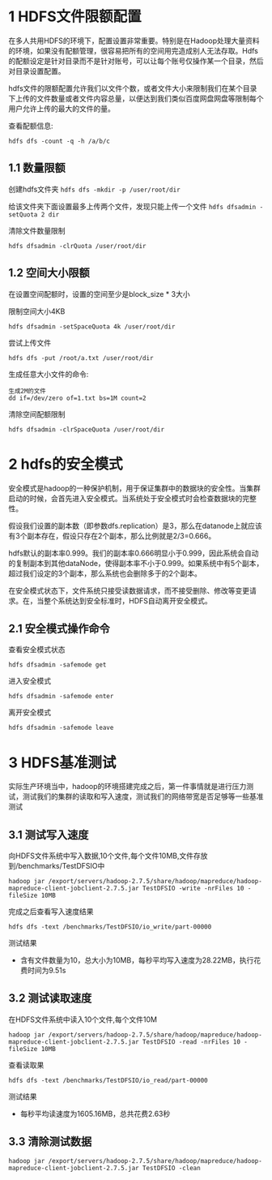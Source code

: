 # 1 HDFS文件限额配置
在多人共用HDFS的环境下，配置设置非常重要。特别是在Hadoop处理大量资料的环境，如果没有配额管理，很容易把所有的空间用完造成别人无法存取。Hdfs的配额设定是针对目录而不是针对账号，可以让每个账号仅操作某一个目录，然后对目录设置配置。

hdfs文件的限额配置允许我们以文件个数，或者文件大小来限制我们在某个目录下上传的文件数量或者文件内容总量，以便达到我们类似百度网盘网盘等限制每个用户允许上传的最大的文件的量。

查看配额信息:
``` 
hdfs dfs -count -q -h /a/b/c
```

## 1.1 数量限额
创建hdfs文件夹
```hdfs dfs -mkdir -p /user/root/dir```

给该文件夹下面设置最多上传两个文件，发现只能上传一个文件
```hdfs dfsadmin -setQuota 2 dir```

清除文件数量限制
```
hdfs dfsadmin -clrQuota /user/root/dir
```

## 1.2 空间大小限额
在设置空间配额时，设置的空间至少是block_size * 3大小

限制空间大小4KB
```
hdfs dfsadmin -setSpaceQuota 4k /user/root/dir
```

尝试上传文件
```
hdfs dfs -put /root/a.txt /user/root/dir
```

生成任意大小文件的命令:
```
生成2M的文件
dd if=/dev/zero of=1.txt bs=1M count=2
```

清除空间配额限制
``` 
hdfs dfsadmin -clrSpaceQuota /user/root/dir
```

# 2 hdfs的安全模式
安全模式是hadoop的一种保护机制，用于保证集群中的数据块的安全性。当集群启动的时候，会首先进入安全模式。当系统处于安全模式时会检查数据块的完整性。

假设我们设置的副本数（即参数dfs.replication）是3，那么在datanode上就应该有3个副本存在，假设只存在2个副本，那么比例就是2/3=0.666。

hdfs默认的副本率0.999。我们的副本率0.666明显小于0.999，因此系统会自动的复制副本到其他dataNode，使得副本率不小于0.999。如果系统中有5个副本，超过我们设定的3个副本，那么系统也会删除多于的2个副本。

在安全模式状态下，文件系统只接受读数据请求，而不接受删除、修改等变更请求。在，当整个系统达到安全标准时，HDFS自动离开安全模式。

## 2.1 安全模式操作命令
查看安全模式状态
```
hdfs dfsadmin -safemode get
```

进入安全模式
```
hdfs dfsadmin -safemode enter
```
离开安全模式
```
hdfs dfsadmin -safemode leave
```

# 3 HDFS基准测试
实际生产环境当中，hadoop的环境搭建完成之后，第一件事情就是进行压力测试，测试我们的集群的读取和写入速度，测试我们的网络带宽是否足够等一些基准测试

## 3.1 测试写入速度
向HDFS文件系统中写入数据,10个文件,每个文件10MB,文件存放到/benchmarks/TestDFSIO中
``` 
hadoop jar /export/servers/hadoop-2.7.5/share/hadoop/mapreduce/hadoop-mapreduce-client-jobclient-2.7.5.jar TestDFSIO -write -nrFiles 10 -fileSize 10MB
```
完成之后查看写入速度结果
``` 
hdfs dfs -text /benchmarks/TestDFSIO/io_write/part-00000
```

测试结果
- 含有文件数量为10，总大小为10MB，每秒平均写入速度为28.22MB，执行花费时间为9.51s

## 3.2 测试读取速度
在HDFS文件系统中读入10个文件,每个文件10M
``` 
hadoop jar /export/servers/hadoop-2.7.5/share/hadoop/mapreduce/hadoop-mapreduce-client-jobclient-2.7.5.jar TestDFSIO -read -nrFiles 10 -fileSize 10MB
```

查看读取果
``` 
hdfs dfs -text /benchmarks/TestDFSIO/io_read/part-00000
```

测试结果
- 每秒平均读速度为1605.16MB，总共花费2.63秒

## 3.3 清除测试数据
``` 
hadoop jar /export/servers/hadoop-2.7.5/share/hadoop/mapreduce/hadoop-mapreduce-client-jobclient-2.7.5.jar TestDFSIO -clean
```
